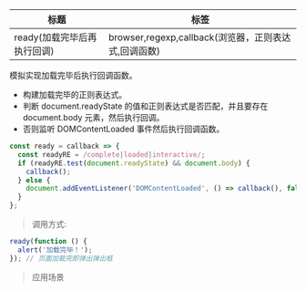 | 标题                        | 标签                                                 |
| --------------------------- | ---------------------------------------------------- |
| ready(加载完毕后再执行回调) | browser,regexp,callback(浏览器，正则表达式,回调函数) |

模拟实现加载完毕后执行回调函数。

- 构建加载完毕的正则表达式。
- 判断 document.readyState 的值和正则表达式是否匹配，并且要存在 document.body 元素，然后执行回调。
- 否则监听 DOMContentLoaded 事件然后执行回调函数。

```js
const ready = callback => {
  const readyRE = /complete|loaded|interactive/;
  if (readyRE.test(document.readyState) && document.body) {
    callback();
  } else {
    document.addEventListener('DOMContentLoaded', () => callback(), false);
  }
};
```

> 调用方式:

```js
ready(function () {
  alert('加载完毕！');
}); // 页面加载完即弹出弹出框
```

> 应用场景
